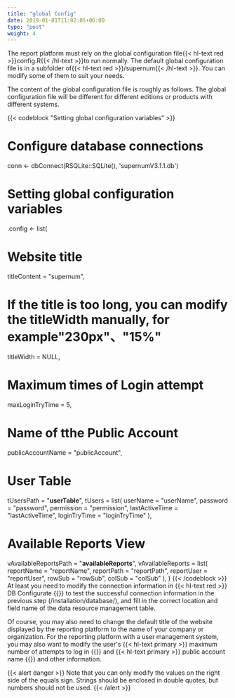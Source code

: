 ```yaml
---
title: "global Config"
date: 2019-01-01T11:02:05+06:00
type: "post"
weight: 4
---
```


The report platform must rely on the global configuration file{{< hl-text red >}}config.R{{< /hl-text >}}to run normally. The default global configuration file is in a subfolder of{{< hl-text red >}}/supernum{{< /hl-text >}}. You can modify some of them to suit your needs.  

The content of the global configuration file is roughly as follows. The global configuration file will be different for different editions or products with different systems.  
  
{{< codeblock "Setting global configuration variables" >}}
# Configure database connections
conn <- dbConnect(RSQLite::SQLite(), 'supernumV3.1.1.db')

# Setting global configuration variables
.config <- list(
  
  # Website title
  titleContent = "supernum",
  
  # If the title is too long, you can modify the titleWidth manually, for example"230px"、"15%"
  titleWidth = NULL,
  
  # Maximum times of Login attempt
  maxLoginTryTime = 5,
  
  # Name of tthe Public Account 
  publicAccountName = "publicAccount",
  
  # User Table
  tUsersPath = "__userTable__",
  tUsers = list(
    userName = "userName",
    password = "password",
    permission = "permission",
    lastActiveTime = "lastActiveTime",
    loginTryTime = "loginTryTime"
  ),
  
  # Available Reports View
  vAvailableReportsPath = "__availableReports__",
  vAvailableReports = list(
    reportName = "reportName",
    reportPath = "reportPath",
    reportUser = "reportUser",
    rowSub = "rowSub",
    colSub = "colSub"
  ),
)
{{< /codeblock >}}
<br>
At least you need to modify the connection information in {{< hl-text red >}} DB Configurate {{</hl-text >}} to test the successful connection information in the previous step (/installation/database/), and fill in the correct location and field name of the data resource management table.  
  
Of course, you may also need to change the default title of the website displayed by the reporting platform to the name of your company or organization. For the reporting platform with a user management system, you may also want to modify the user's {{< hl-text primary >}} maximum number of attempts to log in {{</hl-text >}} and {{< hl-text primary >}} public account name {{</hl-text >}} and other information.   
  
{{< alert danger >}} Note that you can only modify the values on the right side of the equals sign. Strings should be enclosed in double quotes, but numbers should not be used. {{< /alert >}} 
  
